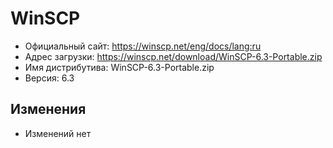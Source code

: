 # WinSCP

* Официальный сайт: https://winscp.net/eng/docs/lang:ru
* Адрес загрузки: https://winscp.net/download/WinSCP-6.3-Portable.zip
* Имя дистрибутива: WinSCP-6.3-Portable.zip
* Версия: 6.3

## Изменения
* Изменений нет